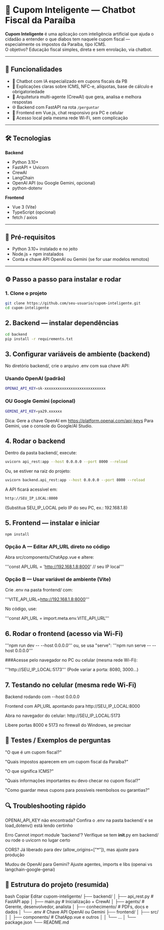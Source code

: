 # 🧾 Cupom Inteligente — Chatbot Fiscal da Paraíba

**Cupom Inteligente** é uma aplicação com inteligência artificial que ajuda o cidadão a entender o que diabos tem naquele cupom fiscal — especialmente os impostos da Paraíba, tipo ICMS.  
O objetivo? Educação fiscal simples, direta e sem enrolação, via chatbot.

---

## 🚀 Funcionalidades

- 🤖 Chatbot com IA especializado em cupons fiscais da PB  
- 📄 Explicações claras sobre ICMS, NFC-e, alíquotas, base de cálculo e obrigatoriedade  
- 🧠 Arquitetura multi-agente (CrewAI) que gera, analisa e melhora respostas  
- 🌐 Backend com FastAPI na rota `/perguntar`  
- 💬 Frontend em Vue.js, chat responsivo pra PC e celular  
- 📱 Acesso local pela mesma rede Wi-Fi, sem complicação

---

## 🛠 Tecnologias

**Backend**  
- Python 3.10+  
- FastAPI + Uvicorn  
- CrewAI  
- LangChain  
- OpenAI API (ou Google Gemini, opcional)  
- python-dotenv  

**Frontend**  
- Vue 3 (Vite)  
- TypeScript (opcional)  
- fetch / axios  

---

## 🔧 Pré-requisitos

- Python 3.10+ instalado e no jeito  
- Node.js + npm instalados  
- Conta e chave API OpenAI ou Gemini (se for usar modelos remotos)  

---

## ⚙️ Passo a passo para instalar e rodar

### 1. Clone o projeto

```bash
git clone https://github.com/seu-usuario/cupom-inteligente.git
cd cupom-inteligente
```
## 2. Backend — instalar dependências
```bash
cd backend
pip install -r requirements.txt
```
## 3. Configurar variáveis de ambiente (backend)
No diretório backend/, crie o arquivo .env com sua chave API:

### Usando OpenAI (padrão)
```bash
OPENAI_API_KEY=sk-xxxxxxxxxxxxxxxxxxxxxxxxxxxx
```

### OU Google Gemini (opcional)
```bash
GEMINI_API_KEY=ya29.xxxxxx
```
Dica: Gere a chave OpenAI em https://platform.openai.com/api-keys
Para Gemini, use o console do Google/AI Studio.

## 4. Rodar o backend
Dentro da pasta backend/, execute:

```bash
uvicorn api_rest:app --host 0.0.0.0 --port 8000 --reload
```

Ou, se estiver na raiz do projeto:

```bash
uvicorn backend.api_rest:app --host 0.0.0.0 --port 8000 --reload
```

A API ficará acessível em:

```bash
http://SEU_IP_LOCAL:8000
```
(Substitua SEU_IP_LOCAL pelo IP do seu PC, ex.: 192.168.1.8)

## 5. Frontend — instalar e iniciar

```cd ../frontend
npm install
```
### Opção A — Editar API_URL direto no código
Abra src/components/ChatApp.vue e altere:

'''const API_URL = 'http://192.168.1.8:8000' // seu IP local'''
### Opção B — Usar variável de ambiente (Vite)
Crie .env na pasta frontend/ com:

'''VITE_API_URL=http://192.168.1.8:8000'''

No código, use:

'''const API_URL = import.meta.env.VITE_API_URL'''

## 6. Rodar o frontend (acesso via Wi-Fi)

'''npm run dev -- --host 0.0.0.0'''
 ou, se usa "serve":
'''npm run serve -- --host 0.0.0.0'''

###Acesse pelo navegador no PC ou celular (mesma rede Wi-Fi):

'''http://SEU_IP_LOCAL:5173'''
(Pode variar a porta: 8080, 3000...)

## 7. Testando no celular (mesma rede Wi-Fi)
Backend rodando com --host 0.0.0.0

Frontend com API_URL apontando para http://SEU_IP_LOCAL:8000

Abra no navegador do celular: http://SEU_IP_LOCAL:5173

Libere portas 8000 e 5173 no firewall do Windows, se precisar

## 🧪 Testes / Exemplos de perguntas
"O que é um cupom fiscal?"

"Quais impostos aparecem em um cupom fiscal da Paraíba?"

"O que significa ICMS?"

"Quais informações importantes eu devo checar no cupom fiscal?"

"Como guardar meus cupons para possíveis reembolsos ou garantias?"

## 🔍 Troubleshooting rápido
OPENAI_API_KEY não encontrada? Confira o .env na pasta backend/ e se load_dotenv() está lendo certinho

Erro Cannot import module 'backend'? Verifique se tem __init__.py em backend/ ou rode o uvicorn no lugar certo

CORS? Já liberado para dev (allow_origins=["*"]), mas ajuste para produção

Mudou de OpenAI para Gemini? Ajuste agentes, imports e libs (openai vs langchain-google-genai)

## 🧾 Estrutura do projeto (resumida)
bash
Copiar
Editar
cupom-inteligente/
├── backend/
│   ├── api_rest.py         # FastAPI app
│   ├── main.py             # Inicialização + CrewAI
│   ├── agents/             # Gerente, desenvolvedor, analista
│   ├── conhecimento/       # PDFs, docs e dados
│   └── .env                # Chave API OpenAI ou Gemini
├── frontend/
│   ├── src/
│   │   ├── components/     # ChatApp.vue e outros
│   │   └── ...
│   └── package.json
└── README.md




